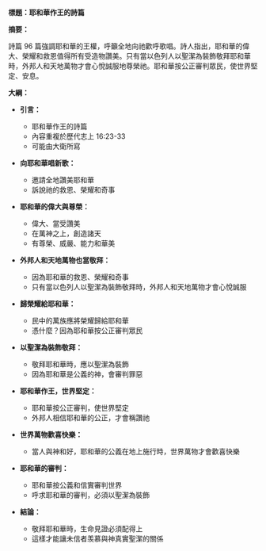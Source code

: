 **標題：耶和華作王的詩篇**

**摘要：**

詩篇 96 篇強調耶和華的王權，呼籲全地向祂歡呼歌唱。詩人指出，耶和華的偉大、榮耀和救恩值得所有受造物讚美。只有當以色列人以聖潔為裝飾敬拜耶和華時，外邦人和天地萬物才會心悅誠服地尊榮祂。耶和華按公正審判眾民，使世界堅定、安息。

**大綱：**

* **引言：**
    * 耶和華作王的詩篇
    * 內容重複於歷代志上 16:23-33
    * 可能由大衛所寫

* **向耶和華唱新歌：**
    * 邀請全地讚美耶和華
    * 訴說祂的救恩、榮耀和奇事

* **耶和華的偉大與尊榮：**
    * 偉大、當受讚美
    * 在萬神之上，創造諸天
    * 有尊榮、威嚴、能力和華美

* **外邦人和天地萬物也當敬拜：**
    * 因為耶和華的救恩、榮耀和奇事
    * 只有當以色列人以聖潔為裝飾敬拜時，外邦人和天地萬物才會心悅誠服

* **歸榮耀給耶和華：**
    * 民中的萬族應將榮耀歸給耶和華
    * 憑什麼？因為耶和華按公正審判眾民

* **以聖潔為裝飾敬拜：**
    * 敬拜耶和華時，應以聖潔為裝飾
    * 因為耶和華是公義的神，會審判罪惡

* **耶和華作王，世界堅定：**
    * 耶和華按公正審判，使世界堅定
    * 外邦人相信耶和華的公正，才會稱讚祂

* **世界萬物歡喜快樂：**
    * 當人與神和好，耶和華的公義在地上施行時，世界萬物才會歡喜快樂

* **耶和華的審判：**
    * 耶和華按公義和信實審判世界
    * 呼求耶和華的審判，必須以聖潔為裝飾

* **結論：**
    * 敬拜耶和華時，生命見證必須配得上
    * 這樣才能讓未信者羡慕與神真實聖潔的關係